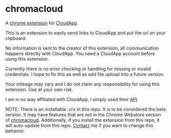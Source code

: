 chromacloud
===========

A [chrome extension](https://chrome.google.com/webstore/detail/chromacloud/jdpfockeefnnnkdajngibkacghcbabfe) for [CloudApp](http://getcloudapp.com/).

This is an extension to easily send links to CloudApp and put the url on your clipboard.

No information is sent to the creator of this extension, all communication happens directly with CloudApp. You need a CloudApp account before using this extension. 

Currently there is no error checking or handling for missing or invalid credentials. I hope to fix this as well as add file upload into a future version. 

Your mileage may vary and I do not claim any responsibility for using this extension. Use at your own risk.

I am in no way affiliated with CloudApp, I simply used their [API](https://github.com/cloudapp/api/)

NOTE:
There is an installable .crx in this repo. It is to be considered the beta version. It may have features that are not in the Chrome Webstore version of [chromacloud](https://chrome.google.com/webstore/detail/chromacloud/jdpfockeefnnnkdajngibkacghcbabfe).
Additionally, if you install the extension from this repo, it will auto-update from this repo.
[Contact](https://github.com/michaelorr/chromacloud/issues) me if you want to change this behavior.
